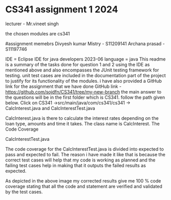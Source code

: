 # CS341 assignment 1 2024 
lecturer - Mr.vineet singh 

the chosen modules are cs341

#assignment memebrs 
Divyesh kumar Mistry - S11209141
Archana prasad - S11197746

IDE = Eclipse IDE for java developers 2023-06
language = java
This readme is a summary of the tasks done for question 1 and 2 using the IDE as mentioned above and also encompasses the JUnit testing framework for testing. unit test cases are included in the documentation part of the project to justify for its functionality of the modules. 
i have also provided a GitHub link for the assignment that we have done
GitHub link - https://github.com/sojdfn/CS341/tree/my-new-branch
the main answer to the questions will be in the first folder which is CS341. follow the path given below.
Click on
CS341 ->src/main/java/com/cs341/cs341 -> CalcInterest.java and   CalcInterestTest.java

CalcInterest.java 
is there to calculate the interest rates depending on the loan type, amounts and time it takes. The class name is CalcInterest.
The Code Coverage 
 




CalcInterestTest.java

The code coverage for the CalcInterestTest.java is divided into expected to pass and expected to fail. The reason i have made it like that is because the correct test cases will help that my code is working as planned and the failing test cases help in making that it outputs the failed results as expected.

As depicted in the above image my corrected results give me 100 % code coverage stating that all the code and statement are verified and validated by the test cases.
